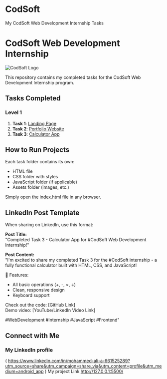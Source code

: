 # CodSoft
My CodSoft Web Development Internship Tasks
# CodSoft Web Development Internship

![CodSoft Logo](https://assets.zyrosite.com/cdn-cgi/image/format=auto,w=608,fit=crop,q=95/Aq20eV79zLfpXV6b/logo-png-mnl7npnlXjHPl9KV.png) <!-- Add if available -->

This repository contains my completed tasks for the CodSoft Web Development Internship program.

## Tasks Completed

### Level 1
1. **Task 1**: [Landing Page](/Level1/Task1)
2. **Task 2**: [Portfolio Website](/Level1/Task2)
3. **Task 3**: [Calculator App](/Level1/Task3)

## How to Run Projects
Each task folder contains its own:
- HTML file
- CSS folder with styles
- JavaScript folder (if applicable)
- Assets folder (images, etc.)

Simply open the index.html file in any browser.

## LinkedIn Post Template

When sharing on LinkedIn, use this format:

**Post Title:**  
"Completed Task 3 - Calculator App for #CodSoft Web Development Internship!"

**Post Content:**  
"I'm excited to share my completed Task 3 for the #CodSoft internship - a fully functional calculator built with HTML, CSS, and JavaScript!  

🔹 Features:  
- All basic operations (+, -, ×, ÷)  
- Clean, responsive design  
- Keyboard support  

Check out the code: [GitHub Link]  
Demo video: [YouTube/LinkedIn Video Link]  

#WebDevelopment #Internship #JavaScript #Frontend"

## Connect with Me
### My LinkedIn profile
( https://www.linkedin.com/in/mohammed-ali-a-661525289?utm_source=share&utm_campaign=share_via&utm_content=profile&utm_medium=android_app )
My project Link
http://127.0.0.1:5500/
